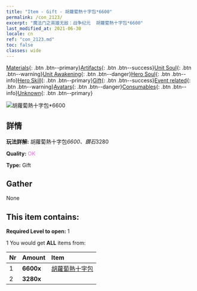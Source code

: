 ```yaml
---
title: "Item - Gift - 胡蘿蔔熱十字包*6600"
permalink: /con_2123/
excerpt: "魔法门之英雄无敌：战争纪元  胡蘿蔔熱十字包*6600"
last_modified_at: 2021-06-30
locale: cn
ref: "con_2123.md"
toc: false
classes: wide
---
```

 [Materials](/ItemsCN/){: .btn .btn--primary}[Artifacts](/ItemsCN/Artifacts/){: .btn .btn--success}[Unit Soul](/ItemsCN/UnitSoul/){: .btn .btn--warning}[Unit Awakening](/ItemsCN/UnitAwakening/){: .btn .btn--danger}[Hero Soul](/ItemsCN/HeroSoul/){: .btn .btn--info}[Hero Skill](/ItemsCN/HeroSkill/){: .btn .btn--primary}[Gift](/ItemsCN/Gift/){: .btn .btn--success}[Event related](/ItemsCN/Events/){: .btn .btn--warning}[Avatars](/ItemsCN/Avatars/){: .btn .btn--danger}[Consumables](/ItemsCN/Consumables/){: .btn .btn--info}[Unknown](/ItemsCN/Unknown/){: .btn .btn--primary}

 ![胡蘿蔔熱十字包*6600](/images/t/i_907590.png)

## 詳情
 **玩法詳解:** 胡蘿蔔熱十字包*6600、鑽石*3280

 **Quality:** <span style="color: #DA70D6">OK</span>

 **Type:** Gift

## Gather

  None

## This item contains:

 **Required Level to open:** 1

 1 You would get **ALL** items  from:

  | Nr | Amount |     Item    |
  |:---|:-------|:------------|
  | 1 |  **6600x** | [胡蘿蔔熱十字包](/cn/Items/con_2119/) |  | 
  | 2 |  **3280x** | <i class="fas fa-gem"/> |  | 
